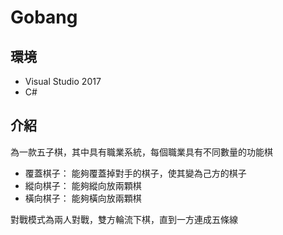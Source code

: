 # Gobang

## 環境
-  Visual Studio 2017
-  C#

## 介紹
為一款五子棋，其中具有職業系統，每個職業具有不同數量的功能棋
-  覆蓋棋子： 能夠覆蓋掉對手的棋子，使其變為己方的棋子
-  縱向棋子： 能夠縱向放兩顆棋
-  橫向棋子： 能夠橫向放兩顆棋

對戰模式為兩人對戰，雙方輪流下棋，直到一方連成五條線
